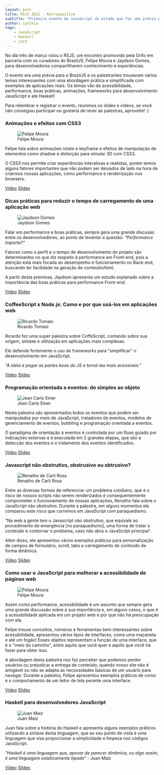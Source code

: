 ```yaml
---
layout: post
title: RSJS 2012 - Retrospectiva
subtitle: "Primeiro evento de JavaScript do estado que foi uma prévia para o BrazilJS"
author: cynthia
tags:
    - JavaScript
    - Haskell
    - css3
---
```


No dia três de março rolou o RSJS, um encontro promovido pela Grifo em parceria com os curadores do BrazilJS, Felipe Moura e Jaydson Gomes, para desenvolvedores compartilharem conhecimento e experiências.

O evento era uma prévia para o BrazilJS e os palestrantes trouxeram vários temas interessantes com uma abordagem prática e simplificada com exemplos de aplicações reais. Os temas vão de acessibilidade, performance, boas práticas, animações, frameworks para desenvolvimento JavaScript e até Haskell!

Para relembrar e registrar o evento, reunimos os slides e vídeos, se você não conseguiu participar ou gostaria de rever as palestras, aproveite! :)


### Animações e efeitos com CSS3

<figure>
  <img src="/images/rsjs-2012/felipe-moura.jpg" alt="Felipe Moura">
  <figcaption>Felipe Moura</figcaption>
</figure>

Felipe fala sobre animações rotate e keyframe e efeitos de manipulação de elementos como shadow e distorção para simular 3D com CSS3.

O CSS3 nos permite criar experiências interativas e realistas, porém temos alguns fatores importantes que não podem ser deixados de lado na hora de criarmos nossas aplicações, como performance e renderização nos browsers.

<a href="http://youtu.be/kxEYwkKLJxk" class="btn">Vídeo</a>
<a href="http://felipenmoura.org/projects/lectures/css3-animation" class="btn">Slides</a>


### Dicas práticas para reduzir o tempo de carregamento de uma aplicação web

<figure>
  <img src="/images/rsjs-2012/jaydson-gomes.jpg" alt="Jaydson Gomes">
  <figcaption>Jaydson Gomes</figcaption>
</figure>

Falar em performance e boas práticas, sempre gera uma grande discusão entre os desenvolvedores, ao ponto de levantar a questão: *"Performance importa?"*

Fatores como o perfil e o tempo de desenvolvimento do projeto são determinantes no que diz respeito à performance em Front-end, pois a atenção está mais focada ao desempenho e funcionamento no Back-end, buscando ter facilidade na geração de conteúdo/html.

A partir desta premissa, Jaydson apresenta um estudo  explanado sobre a importância das boas práticas para performance Front-end.

<a href="http://youtu.be/o73xH52pFPY" class="btn">Vídeo</a>
<a href="https://docs.google.com/a/gri.fo/presentation/d/1S7i_Z204o5LjaSBzQtxyrhDWfKH3UninQ1-EhaZaAPE/edit#slide=id.p" class="btn">Slides</a>


### CoffeeScript x Node.js: Como e por que usá-los em aplicações web

<figure>
  <img src="/images/rsjs-2012/ricardo-tomasi.jpg" alt="Ricardo Tomasi">
  <figcaption>Ricardo Tomasi</figcaption>
</figure>

Ricardo fez uma super palestra sobre CoffeScript, contando sobre sua origem, sintaxe e utilização em aplicações mais complexas.

Ele defende fortemente o uso de frameworks para "simplificar" o desenvolvimento em JavaScript.

*"A idéia é pegar as partes boas do JS e torná-las mais acessíveis."*

<a href="http://youtu.be/j5Lfedfm1Wk" class="btn">Vídeo</a>
<a href="https://speakerdeck.com/u/ricardobeat/p/introducao-a-coffeescript" class="btn">Slides</a>


### Programação orientada a eventos: do simples ao objeto

<figure>
  <img src="/images/rsjs-2012/jean-carlo.jpg" alt="Jean Carlo Emer">
  <figcaption>Jean Carlo Emer</figcaption>
</figure>

Nesta palestra são apresentados todos os eventos que podem ser manipulados por meio de JavaScript, tratadores de eventos, modelos de gerenciamento de eventos, bubbling e programação orientada a eventos.

O paradigma de orientação à eventos é controlada por um fluxo guiado por indicações externas e é executada em 2 grandes etapas, que são a detecção dos eventos e o tratamento dos eventos identificados.

<a href="http://youtu.be/rGlF5OgD_c0" class="btn">Vídeo</a>
<a href="http://speakerdeck.com/u/jcemer/p/eventos-do-simples-ao-objeto" class="btn">Slides</a>


### Javascript não obstrutivo, obstrusivo ou obtrusivo?

<figure>
  <img src="/images/rsjs-2012/renatho-rosa.jpg" alt="Renatho de Carli Rosa">
  <figcaption>Renatho de Carli Rosa</figcaption>
</figure>

Entre as diversas formas de referenciar um problema cotidiano, que é o risco de nossos scripts não serem renderizados  e consequentemente comprometer o  funcionamento de nossas aplicações, Renatho fala sobre o JavaScript não obstrutivo. Durante a palestra, em alguns momentos ele comparou este risco que corremos em JavaScript com paraquedismo.

“Na web a gente tem o Javascript não obstrutivo, que equivale ao procedimento de emergência [no paraquedismo], uma forma de tratar o conteúdo e contornar o problema, caso não abra o JavaScript principal”.

Além disso, ele apresentou vários exemplos práticos para personalização de campos de formulário, scroll, tabs e carregamento de conteúdo de forma dinâmica.

<a href="http://youtu.be/Jrx5gVfKZSA" class="btn">Vídeo</a>
<a href="https://speakerdeck.com/u/grifo/p/javascript-nao-obstrutivo-obstrusivo-ou-obtrusivo" class="btn">Slides</a>


### Como usar o JavaScript para melhorar a acessibilidade de páginas web

<figure>
  <img src="/images/rsjs-2012/felipe-moura.jpg" alt="Felipe Moura">
  <figcaption>Felipe Moura</figcaption>
</figure>

Assim como performance, acessibilidade é um assunto que sempre gera uma grande discussão sobre a sua importância e, em alguns casos, o que é a acessibilidade aplicada em um projeto web e por que não há preocupação com ela.

Felipe trouxe conceitos, números e ferramentas bem interessantes sobre acessibilidade, apresentou vários tipos de interfaces, como uma maçaneta e até um fogão! Esses objetos representam a função de uma interface, que é o "meio do caminho", entre aquilo que você quer e aquilo que você irá fazer para obter isso.

A abordagem desta palestra nos faz perceber que podemos perder usuários ou prejudicar a entrega de conteúdo, quando nosso site não é amigável ou não se adapta as necessidades básicas de um usuário para navegar.
Durante a palestra, Felipe apresentou exemplos práticos de como é o comportamento de um leitor de tela perante uma interface.

<a href="http://youtu.be/PHsIYJfLq3E" class="btn">Vídeo</a>
<a href="http://felipenmoura.org/projects/lectures/accessibility" class="btn">Slides</a>

### Haskell para desenvolvedores JavaScript

<figure>
  <img src="/images/rsjs-2012/juan-maiz.jpg" alt="Juan Maiz">
  <figcaption>Juan Maiz</figcaption>
</figure>

Juan fala sobre a história do Haskell e apresenta alguns exemplos práticos utilizando a sintaxe desta linguagem, que ao seu ponto de vista é uma linguagem que visa proporcionar a simplicidade e limpeza nos códigos JavaScript.

*"Haskell é uma linguagem que, apesar de parecer dinâmica, ou algo assim, é uma linguagem estaticamente tipada"* - Juan Maiz

<a href="http://youtu.be/-fHsbYboNJA" class="btn">Vídeo</a>
<a href="http://haskell-4-js-devs.heroku.com" class="btn">Slides</a>